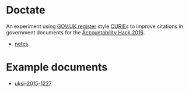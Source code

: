 # Doctate

An experiment using [GOV.UK register](https://www.gov.uk/government/publications/registers/registers) style [CURIE](https://en.wikipedia.org/wiki/CURIE)s to improve citations in government documents for the [Accountability Hack 2016](http://accountabilityhack.org/).

* [notes](https://hackpad.com/Doctate-eNPz3vV2FrT).

# Example documents

* [uksi-2015-1227](store/legislation/uksi-2015-1227.md)
